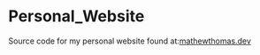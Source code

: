 # Personal_Website
Source code for my personal website found at:[mathewthomas.dev](https://mathewthomas.dev)
